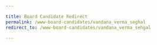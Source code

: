 ```yaml
---

title: Board Candidate Redirect
permalink: /www-board-candidates/vandana_verma_seghal
redirect_to: /www-board-candidates/vandana_verma_sehgal

---
```

